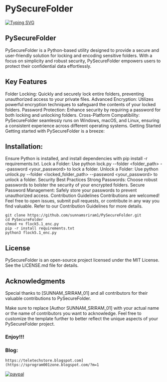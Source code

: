 # PySecureFolder


[![Typing SVG](https://readme-typing-svg.demolab.com?font=Fira+Code&pause=1000&color=FF2C10&background=31FF9400&width=435&lines=PySecureFolder+is+a+Python+Based+Tool%F0%9F%A4%9F)](https://git.io/typing-svg)

## PySecureFolder

PySecureFolder is a Python-based utility designed to provide a secure and user-friendly solution for locking and encoding sensitive folders. With a focus on simplicity and robust security, PySecureFolder empowers users to protect their confidential data effortlessly.

## Key Features

Folder Locking: Quickly and securely lock entire folders, preventing unauthorized access to your private files.
Advanced Encryption: Utilizes powerful encryption techniques to safeguard the contents of your locked folders.
Password Protection: Enhance security by requiring a password for both locking and unlocking folders.
Cross-Platform Compatibility: PySecureFolder seamlessly runs on Windows, macOS, and Linux, ensuring a consistent experience across different operating systems.
Getting Started
Getting started with PySecureFolder is a breeze:

## Installation: 

Ensure Python is installed, and install dependencies with pip install -r requirements.txt.
Lock a Folder: Use python lock.py --folder <folder_path> --password <your_password> to lock a folder.
Unlock a Folder: Use python unlock.py --folder <locked_folder_path> --password <your_password> to unlock a folder.
Security Best Practices
Strong Passwords: Choose robust passwords to bolster the security of your encrypted folders.
Secure Password Management: Safely store your passwords to prevent unauthorized access.
Contribution Guidelines
Contributions are welcomed! Feel free to open issues, submit pull requests, or contribute in any way you find valuable. Refer to our Contribution Guidelines for more details.

```
git clone https://github.com/sunnamsriram1/PySecureFolder.git
cd PySecureFolder
chmod +x flock5.1_enc.py
pip -r install requirements.txt
python3 flock5.1_enc.py
```



## License

PySecureFolder is an open-source project licensed under the MIT License. See the LICENSE.md file for details.

## Acknowledgments

Special thanks to [SUNNAM_SRIRAM_01] and all contributors for their valuable contributions to PySecureFolder.

Make sure to replace [Author SUNNAM_SRIRAM_01] with your actual name or the name of contributors you want to acknowledge. Feel free to customize the template further to better reflect the unique aspects of your PySecureFolder project.


### Enjoy!!!

### Blog:
```
https://teletechstore.blogspot.com](https://sprogram001zone.blogspot.com/?m=1
```

[![paypal](https://www.paypalobjects.com/en_US/i/btn/btn_donateCC_LG.gif)](https://paypal.me/Sunnam01ram)


